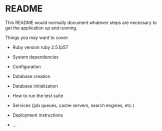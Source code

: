 # README

This README would normally document whatever steps are necessary to get the
application up and running.

Things you may want to cover:

* Ruby version 
ruby 2.5.1p57 

* System dependencies

* Configuration

* Database creation

* Database initialization

* How to run the test suite

* Services (job queues, cache servers, search engines, etc.)

* Deployment instructions

* ...
